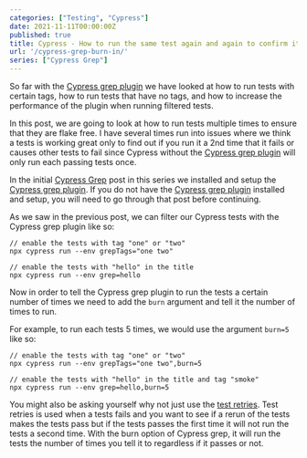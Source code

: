 ```yaml
---
categories: ["Testing", "Cypress"]
date: 2021-11-11T00:00:00Z
published: true
title: Cypress - How to run the same test again and again to confirm it is flake-free
url: '/cypress-grep-burn-in/'
series: ["Cypress Grep"]
---
```


So far with the [Cypress grep plugin](https://github.com/cypress-io/cypress-grep) we have looked at how to run tests with certain tags, how to run tests that have no tags, and how to increase the performance of the plugin when running filtered tests.

In this post, we are going to look at how to run tests multiple times to ensure that they are flake free.  I have several times run into issues where we think a tests is working great only to find out if you run it a 2nd time that it fails or causes other tests to fail since Cypress without the [Cypress grep plugin](https://github.com/cypress-io/cypress-grep) will only run each passing tests once.

<!--more-->

In the initial [Cypress Grep](/cypress-grep) post in this series we installed and setup the [Cypress grep plugin](https://github.com/cypress-io/cypress-grep).  If you do not have the [Cypress grep plugin](https://github.com/cypress-io/cypress-grep) installed and setup, you will need to go through that post before continuing.

As we saw in the previous post, we can filter our Cypress tests with the Cypress grep plugin like so:

```shell
// enable the tests with tag "one" or "two"
npx cypress run --env grepTags="one two"

// enable the tests with "hello" in the title
npx cypress run --env grep=hello
```

Now in order to tell the Cypress grep plugin to run the tests a certain number of times we need to add the `burn` argument and tell it the number of times to run.

For example, to run each tests 5 times, we would use the argument `burn=5` like so:

```shell
// enable the tests with tag "one" or "two"
npx cypress run --env grepTags="one two",burn=5

// enable the tests with "hello" in the title and tag "smoke"
npx cypress run --env grep=hello,burn=5
```

You might also be asking yourself why not just use the [test retries](https://docs.cypress.io/guides/guides/test-retries).  Test retries is used when a tests fails and you want to see if a rerun of  the tests makes the tests pass but if the tests passes the first time it will not run the tests a second time.  With the burn option of Cypress grep, it will run the tests the number of times you tell it to regardless if it passes or not.
